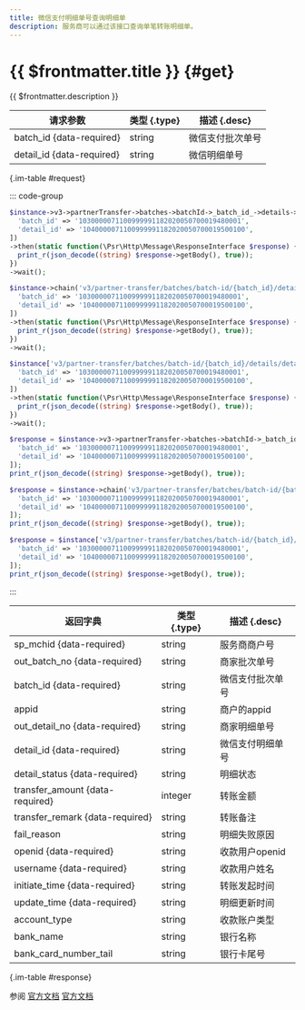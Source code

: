 ```yaml
---
title: 微信支付明细单号查询明细单
description: 服务商可以通过该接口查询单笔转账明细单。
---
```


# {{ $frontmatter.title }} {#get}

{{ $frontmatter.description }}

| 请求参数 | 类型 {.type} | 描述 {.desc}
| --- | --- | ---
| batch_id {data-required} | string | 微信支付批次单号
| detail_id {data-required} | string | 微信明细单号

{.im-table #request}

::: code-group

```php [异步纯链式]
$instance->v3->partnerTransfer->batches->batchId->_batch_id_->details->detailId->_detail_id_->getAsync([
  'batch_id' => '1030000071100999991182020050700019480001',
  'detail_id' => '1040000071100999991182020050700019500100',
])
->then(static function(\Psr\Http\Message\ResponseInterface $response) {
  print_r(json_decode((string) $response->getBody(), true));
})
->wait();
```

```php [异步声明式]
$instance->chain('v3/partner-transfer/batches/batch-id/{batch_id}/details/detail-id/{detail_id}')->getAsync([
  'batch_id' => '1030000071100999991182020050700019480001',
  'detail_id' => '1040000071100999991182020050700019500100',
])
->then(static function(\Psr\Http\Message\ResponseInterface $response) {
  print_r(json_decode((string) $response->getBody(), true));
})
->wait();
```

```php [异步属性式]
$instance['v3/partner-transfer/batches/batch-id/{batch_id}/details/detail-id/{detail_id}']->getAsync([
  'batch_id' => '1030000071100999991182020050700019480001',
  'detail_id' => '1040000071100999991182020050700019500100',
])
->then(static function(\Psr\Http\Message\ResponseInterface $response) {
  print_r(json_decode((string) $response->getBody(), true));
})
->wait();
```

```php [同步纯链式]
$response = $instance->v3->partnerTransfer->batches->batchId->_batch_id_->details->detailId->_detail_id_->get([
  'batch_id' => '1030000071100999991182020050700019480001',
  'detail_id' => '1040000071100999991182020050700019500100',
]);
print_r(json_decode((string) $response->getBody(), true));
```

```php [同步声明式]
$response = $instance->chain('v3/partner-transfer/batches/batch-id/{batch_id}/details/detail-id/{detail_id}')->get([
  'batch_id' => '1030000071100999991182020050700019480001',
  'detail_id' => '1040000071100999991182020050700019500100',
]);
print_r(json_decode((string) $response->getBody(), true));
```

```php [同步属性式]
$response = $instance['v3/partner-transfer/batches/batch-id/{batch_id}/details/detail-id/{detail_id}']->get([
  'batch_id' => '1030000071100999991182020050700019480001',
  'detail_id' => '1040000071100999991182020050700019500100',
]);
print_r(json_decode((string) $response->getBody(), true));
```

:::

| 返回字典 | 类型 {.type} | 描述 {.desc}
| --- | --- | ---
| sp_mchid {data-required} | string | 服务商商户号
| out_batch_no {data-required} | string | 商家批次单号
| batch_id {data-required} | string | 微信支付批次单号
| appid | string | 商户的appid
| out_detail_no {data-required} | string | 商家明细单号
| detail_id {data-required} | string | 微信支付明细单号
| detail_status {data-required} | string | 明细状态
| transfer_amount {data-required} | integer | 转账金额
| transfer_remark {data-required} | string | 转账备注
| fail_reason | string | 明细失败原因
| openid {data-required} | string | 收款用户openid
| username {data-required} | string | 收款用户姓名
| initiate_time {data-required} | string | 转账发起时间
| update_time {data-required} | string | 明细更新时间
| account_type | string | 收款账户类型
| bank_name | string | 银行名称
| bank_card_number_tail | string | 银行卡尾号

{.im-table #response}

参阅 [官方文档](https://pay.weixin.qq.com/doc/v3/partner/4012718324) [官方文档](https://pay.weixin.qq.com/doc/v3/partner/4012465781)
